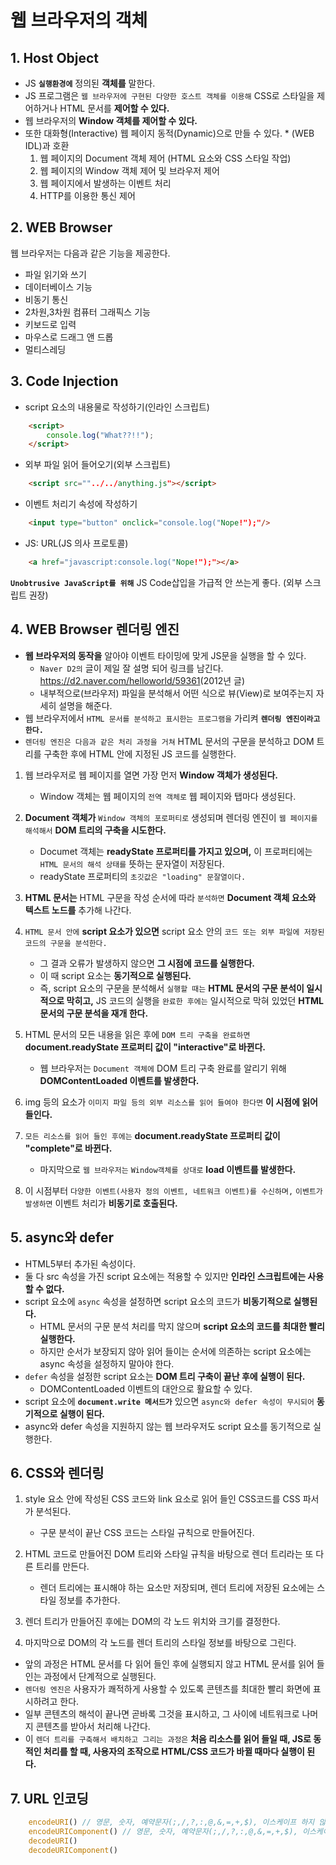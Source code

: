 # 웹 브라우저의 객체

## 1. Host Object

- JS **`실행환경에`** 정의된 **객체를** 말한다.
- JS 프로그램은 `웹 브라우저에 구현된 다양한 호스트 객체를 이용해` CSS로 스타일을 제어하거나 HTML 문서를 **제어할 수 있다.**
- 웹 브라우저의 **Window 객체를 제어할 수 있다.**
- 또한 대화형(Interactive) 웹 페이지 동적(Dynamic)으로 만들 수 있다. * (WEB IDL)과 호환
    1. 웹 페이지의 Document 객체 제어 (HTML 요소와 CSS 스타일 작업)
    2. 웹 페이지의 Window 객체 제어 및 브라우저 제어
    3. 웹 페이지에서 발생하는 이벤트 처리
    4. HTTP를 이용한 통신 제어

## 2. WEB Browser

웹 브라우저는 다음과 같은 기능을 제공한다.

- 파일 읽기와 쓰기
- 데이터베이스 기능
- 비동기 통신
- 2차원,3차원 컴퓨터 그래픽스 기능
- 키보드로 입력
- 마우스로 드래그 앤 드롭
- 멀티스레딩

## 3. Code Injection

- script 요소의 내용물로 작성하기(인라인 스크립트)

```HTML
    <script>
        console.log("What??!!");
    </script>
```

- 외부 파일 읽어 들어오기(외부 스크립트)

```HTML
    <script src=""../../anything.js"></script>
```

- 이벤트 처리기 속성에 작성하기

```HTML
    <input type="button" onclick="console.log("Nope!");"/>
```

- JS: URL(JS 의사 프로토콜)

```HTML
    <a href="javascript:console.log("Nope!");"></a>
```

**`Unobtrusive JavaScript를 위해`**  JS Code삽입을 가급적 안 쓰는게 좋다. (외부 스크립트 권장)

## 4. WEB Browser 렌더링 엔진

- **웹 브라우저의 동작을** 알아야 이벤트 타이밍에 맞게 JS문을 실행을 할 수 있다.
  - `Naver D2의` 글이 제일 잘 설명 되어 링크를 남긴다. <https://d2.naver.com/helloworld/59361>(2012년 글)
  - 내부적으로(브라우저) 파일을 분석해서 어떤 식으로 뷰(View)로 보여주는지 자세히 설명을 해준다.
- 웹 브라우저에서 `HTML 문서를 분석하고 표시한는 프로그램을` 가리켜 **`렌더링 엔진이라고 한다.`**
- `렌더링 엔진은 다음과 같은 처리 과정을 거쳐` HTML 문서의 구문을 분석하고 DOM 트리를 구축한 후에 HTML 안에 지정된 JS 코드를 실행한다.

1. 웹 브라우저로 웹 페이지를 열면 가장 먼저 **Window 객체가 생성된다.**
    - Window 객체는 웹 페이지의 `전역 객체로` 웹 페이지와 탭마다 생성된다.

2. **Document 객체가** `Window 객체의 포로퍼티로` 생성되며 렌더링 엔진이 `웹 페이지를 해석해서` **DOM 트리의 구축을 시도한다.**
    - Documet 객체는 **readyState 프로퍼티를 가지고 있으며,** 이 프로퍼티에는 `HTML 문서의 해석 상태를` 뜻하는 문자열이 저장된다.
    - readyState 프로퍼티의 `초깃값은 "loading" 문잘열이다.`

3. **HTML 문서는** HTML 구문을 작성 순서에 따라 `분석하면` **Document 객체 요소와** **텍스트 노드를** 추가해 나간다.

4. `HTML 문서 안에` **script 요소가 있으면** script 요소 안의 `코드 또는 외부 파일에 저장된 코드의 구문을 분석한다.`
    - 그 결과 오류가 발생하지 않으면 **그 시점에 코드를 실행한다.**
    - 이 때 script 요소는 **동기적으로 실행된다.**
    - 즉, script 요소의 구문을 분석해서 `실행할 때는` **HTML 문서의 구문 분석이 일시적으로 막히고,** JS 코드의 실행을 `완료한 후에는` 일시적으로 막혀 있었던 **HTML 문서의 구문 분석을 재개 한다.**

5. HTML 문서의 모든 내용을 읽은 후에 `DOM 트리 구축을 완료하면` **document.readyState 프로퍼티 값이 "interactive"로 바뀐다.**
    - 웹 브라우저는 `Document 객체에` DOM 트리 구축 완료를 알리기 위해 **DOMContentLoaded 이벤트를 발생한다.**

6. img 등의 요소가 `이미지 파일 등의 외부 리소스를 읽어 들여야 한다면` **이 시점에 읽어 들인다.**

7. `모든 리소스를 읽어 들인 후에는` **document.readyState 프로퍼티 값이 "complete"로 바뀐다.**
    - 마지막으로 `웹 브라우저는` `Window객체를 상대로` **load 이벤트를 발생한다.**

8. 이 시점부터 `다양한 이벤트(사용자 정의 이벤트, 네트워크 이벤트)를 수신하며,` `이벤트가 발생하면` 이벤트 처리가 **비동기로 호출된다.**

## 5. async와 defer

- HTML5부터 추가된 속성이다. 
- 둘 다 src 속성을 가진 script 요소에는 적용할 수 있지만 **인라인 스크립트에는 사용할 수 없다.**
- script 요소에 `async` 속성을 설정하면 script 요소의 코드가 **비동기적으로 실행된다.** 
  - HTML 문서의 구문 분석 처리를 막지 않으며 **script 요소의 코드를 최대한 빨리 실행한다.**
  - 하지만 순서가 보장되지 않아 읽어 들이는 순서에 의존하는 script 요소에는 async 속성을 설정하지 말아야 한다.
- `defer` 속성을 설정한 script 요소는 **DOM 트리 구축이 끝난 후에 실행이 된다.**
  - DOMContentLoaded 이벤트의 대안으로 활요할 수 있다.
- script 요소에 **`document.write 메서드가`** 있으면 `async와 defer 속성이 무시되어` **동기적으로 실행이 된다.** 
- async와 defer 속성을 지원하지 않는 웹 브라우저도 script 요소를 동기적으로 실행한다.

## 6. CSS와 렌더링

1. style 요소 안에 작성된 CSS 코드와 link 요소로 읽어 들인 CSS코드를 CSS 파서가 분석된다.
   - 구문 분석이 끝난 CSS 코드는 스타일 규칙으로 만들어진다.

2. HTML 코드로 만들어진 DOM 트리와 스타일 규칙을 바탕으로 렌더 트리라는 또 다른 트리를 만든다.
   - 렌더 트리에는 표시해야 하는 요소만 저장되며, 렌더 트리에 저장된 요소에는 스타일 정보를 추가한다.

3. 렌더 트리가 만들어진 후에는 DOM의 각 노드 위치와 크기를 결정한다.

4. 마지막으로 DOM의 각 노드를 렌더 트리의 스타일 정보를 바탕으로 그린다. 

- 앞의 과정은 HTML 문서를 다 읽어 들인 후에 실행되지 않고 HTML 문서를 읽어 들인는 과정에서 단계적으로 실행된다.
- `렌더링 엔진은` 사용자가 쾌적하게 사용할 수 있도록 콘텐츠를 최대한 빨리 화면에 표시하려고 한다.
- 일부 콘텐츠의 해석이 끝나면 곧바록 그것을 표시하고, 그 사이에 네트워크로 나머지 콘텐츠를 받아서 처리해 나간다.
- 이 `렌더 트리를 구축해서 배치하고 그리는 과정은` **처음 리소스를 읽어 들일 때, JS로 동적인 처리를 할 때, 사용자의 조작으로 HTML/CSS 코드가 바뀔 때마다 실행이 된다.**

## 7. URL 인코딩

```js
    encodeURI() // 영문, 숫자, 예약문자(;,/,?,:,@,&,=,+,$), 이스케이프 하지 않은 기호(-,_,!,~,*,(,),')는 인코딩을 하지 않는다.
    encodeURIComponent() // 영문, 숫자, 예약문자(;,/,?,:,@,&,=,+,$), 이스케이프 하지 않은 기호(-,_,!,~,*,(,),')까지 인코딩 한다.
    decodeURI()
    decodeURIComponent()
```